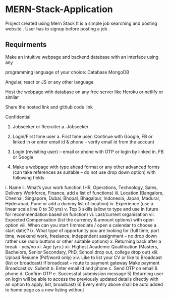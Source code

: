 # MERN-Stack-Application
Project created using Mern Stack 
It is a simple job searching and posting website .
User has to signup before posting a job .

## Requirments

Make an intuitive webpage and backend database with an interface using any

programming language of your choice:
Database MongoDB

Angular, react or JS or any other language

Host the webpage with database on any free server like Heroku or netlify or similar

Share the hosted link and github code link

Confidential

1) Jobseeker or Recruiter
a. Jobseeker
2) Login/First time user
a. First time user: Continue with Google, FB or linked in or enter email id &
phone – verify email id from the account

3) Login (revisiting user) – email or phone with OTP or login by linked in, FB or Google
4) Make a webpage with type ahead format or any other advanced forms (can take
references as suitable – do not use drop down option) with following fields

i. Name
ii. What’s your work function (HR, Operations, Technology, Sales, Delivery
Workforce, Finance, add a list of functions)
iii. Location (Bangalore, Chennai, Singapore, Dubai, Bhopal, Bhagalpur, Indonesia, Japan,
Madurai, Hyderabad, Pune or add a dummy list of location)
iv. Experience (use a linear scale line 0 to 30 yrs)
v. Top 3 skills (allow to type and use in future for recommendation based on function)
vi. Last/current organisation
vii. Expected Compensation (list the currency & amount options) with open option
viii. When can you start (Immediate / open a calendar to choose a start date)?
ix. What type of opportunity you are looking for (full time, part time, weekend
work, freelance, independent assignment – no drop down rather use radio buttons or other suitable options)
x. Returning back after a break – yes/no
xi. Age (yrs.)
xii. Highest Academic Qualification (Masters, Bachelors, Senior Secondary, PhD,
School drop out, college drop out)
xiii. Upload Resume (Pdf/word only)
xiv. Like to list your CV or like to Broadcast (list or broadcast)
If broadcast – route to payment gateway
Make payment
Broadcast
xv. Submit
b. Enter email id and phone
c. Send OTP on email & phone
d. Confirm OTP
e. Successful submission message
5) Returning user on login will be able to access the previously updated details
directly with an option to apply, list, broadcast)
6) Every entry above shall be auto added to home page as a new listing without


